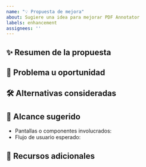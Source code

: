 ```yaml
---
name: "💡 Propuesta de mejora"
about: Sugiere una idea para mejorar PDF Annotator
labels: enhancement
assignees: ''
---
```


## ✨ Resumen de la propuesta
<!-- Explica brevemente qué te gustaría ver en la aplicación. -->

## 🤔 Problema u oportunidad
<!-- ¿Qué problema resuelve o qué experiencia mejora? -->

## 🛠️ Alternativas consideradas
<!-- Describe soluciones similares que ya probaste o descartaste. -->

## 📐 Alcance sugerido
- Pantallas o componentes involucrados:
- Flujo de usuario esperado:

## 📎 Recursos adicionales
<!-- Links, referencias o bocetos que ayuden a implementar la mejora. -->
